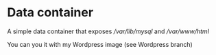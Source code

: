 # Data container

A simple data container that exposes */var/lib/mysql* and */var/www/html*

You can you it with my Wordpress image (see Wordpress branch)
